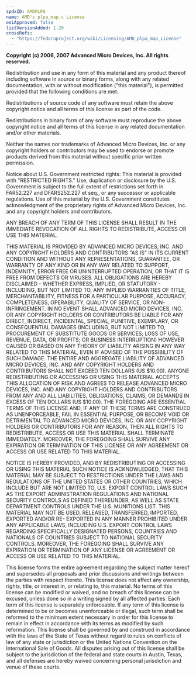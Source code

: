 ```yaml
---
spdxID: AMDPLPA
name: AMD's plpa_map.c License
osiApproved: false
listVersionAdded: 1.20
crossRefs: 
  - "https://fedoraproject.org/wiki/Licensing/AMD_plpa_map_License"
---
```


**Copyright (c) 2006, 2007 Advanced Micro Devices, Inc. All rights reserved.**

Redistribution and use in any form of this material and any product thereof including software in source or binary forms, along with any related documentation, with or without modification ("this material"), is permitted provided that the following conditions are met:

Redistributions of source code of any software must retain the above copyright notice and all terms of this license as part of the code.

Redistributions in binary form of any software must reproduce the above copyright notice and all terms of this license in any related documentation and/or other materials.

Neither the names nor trademarks of Advanced Micro Devices, Inc. or any copyright holders or contributors may be used to endorse or promote products derived from this material without specific prior written permission.

Notice about U.S. Government restricted rights: This material is provided with "RESTRICTED RIGHTS." Use, duplication or disclosure by the U.S. Government is subject to the full extent of restrictions set forth in FAR52.227 and DFARS252.227 et seq., or any successor or applicable regulations. Use of this material by the U.S. Government constitutes acknowledgment of the proprietary rights of Advanced Micro Devices, Inc. and any copyright holders and contributors.

ANY BREACH OF ANY TERM OF THIS LICENSE SHALL RESULT IN THE IMMEDIATE REVOCATION OF ALL RIGHTS TO REDISTRIBUTE, ACCESS OR USE THIS MATERIAL.

THIS MATERIAL IS PROVIDED BY ADVANCED MICRO DEVICES, INC. AND ANY COPYRIGHT HOLDERS AND CONTRIBUTORS "AS IS" IN ITS CURRENT CONDITION AND WITHOUT ANY REPRESENTATIONS, GUARANTEE, OR WARRANTY OF ANY KIND OR IN ANY WAY RELATED TO SUPPORT, INDEMNITY, ERROR FREE OR UNINTERRUPTED OPERATION, OR THAT IT IS FREE FROM DEFECTS OR VIRUSES. ALL OBLIGATIONS ARE HEREBY DISCLAIMED - WHETHER EXPRESS, IMPLIED, OR STATUTORY - INCLUDING, BUT NOT LIMITED TO, ANY IMPLIED WARRANTIES OF TITLE, MERCHANTABILITY, FITNESS FOR A PARTICULAR PURPOSE, ACCURACY, COMPLETENESS, OPERABILITY, QUALITY OF SERVICE, OR NON-INFRINGEMENT. IN NO EVENT SHALL ADVANCED MICRO DEVICES, INC. OR ANY COPYRIGHT HOLDERS OR CONTRIBUTORS BE LIABLE FOR ANY DIRECT, INDIRECT, INCIDENTAL, SPECIAL, PUNITIVE, EXEMPLARY, OR CONSEQUENTIAL DAMAGES (INCLUDING, BUT NOT LIMITED TO, PROCUREMENT OF SUBSTITUTE GOODS OR SERVICES; LOSS OF USE, REVENUE, DATA, OR PROFITS; OR BUSINESS INTERRUPTION) HOWEVER CAUSED OR BASED ON ANY THEORY OF LIABILITY ARISING IN ANY WAY RELATED TO THIS MATERIAL, EVEN IF ADVISED OF THE POSSIBILITY OF SUCH DAMAGE. THE ENTIRE AND AGGREGATE LIABILITY OF ADVANCED MICRO DEVICES, INC. AND ANY COPYRIGHT HOLDERS AND CONTRIBUTORS SHALL NOT EXCEED TEN DOLLARS (US $10.00). ANYONE REDISTRIBUTING OR ACCESSING OR USING THIS MATERIAL ACCEPTS THIS ALLOCATION OF RISK AND AGREES TO RELEASE ADVANCED MICRO DEVICES, INC. AND ANY COPYRIGHT HOLDERS AND CONTRIBUTORS FROM ANY AND ALL LIABILITIES, OBLIGATIONS, CLAIMS, OR DEMANDS IN EXCESS OF TEN DOLLARS (US $10.00). THE FOREGOING ARE ESSENTIAL TERMS OF THIS LICENSE AND, IF ANY OF THESE TERMS ARE CONSTRUED AS UNENFORCEABLE, FAIL IN ESSENTIAL PURPOSE, OR BECOME VOID OR DETRIMENTAL TO ADVANCED MICRO DEVICES, INC. OR ANY COPYRIGHT HOLDERS OR CONTRIBUTORS FOR ANY REASON, THEN ALL RIGHTS TO REDISTRIBUTE, ACCESS OR USE THIS MATERIAL SHALL TERMINATE IMMEDIATELY. MOREOVER, THE FOREGOING SHALL SURVIVE ANY EXPIRATION OR TERMINATION OF THIS LICENSE OR ANY AGREEMENT OR ACCESS OR USE RELATED TO THIS MATERIAL.

NOTICE IS HEREBY PROVIDED, AND BY REDISTRIBUTING OR ACCESSING OR USING THIS MATERIAL SUCH NOTICE IS ACKNOWLEDGED, THAT THIS MATERIAL MAY BE SUBJECT TO RESTRICTIONS UNDER THE LAWS AND REGULATIONS OF THE UNITED STATES OR OTHER COUNTRIES, WHICH INCLUDE BUT ARE NOT LIMITED TO, U.S. EXPORT CONTROL LAWS SUCH AS THE EXPORT ADMINISTRATION REGULATIONS AND NATIONAL SECURITY CONTROLS AS DEFINED THEREUNDER, AS WELL AS STATE DEPARTMENT CONTROLS UNDER THE U.S. MUNITIONS LIST. THIS MATERIAL MAY NOT BE USED, RELEASED, TRANSFERRED, IMPORTED, EXPORTED AND/OR RE- EXPORTED IN ANY MANNER PROHIBITED UNDER ANY APPLICABLE LAWS, INCLUDING U.S. EXPORT CONTROL LAWS REGARDING SPECIFICALLY DESIGNATED PERSONS, COUNTRIES AND NATIONALS OF COUNTRIES SUBJECT TO NATIONAL SECURITY CONTROLS. MOREOVER, THE FOREGOING SHALL SURVIVE ANY EXPIRATION OR TERMINATION OF ANY LICENSE OR AGREEMENT OR ACCESS OR USE RELATED TO THIS MATERIAL.

This license forms the entire agreement regarding the subject matter hereof and supersedes all proposals and prior discussions and writings between the parties with respect thereto. This license does not affect any ownership, rights, title, or interest in, or relating to, this material. No terms of this license can be modified or waived, and no breach of this license can be excused, unless done so in a writing signed by all affected parties. Each term of this license is separately enforceable. If any term of this license is determined to be or becomes unenforceable or illegal, such term shall be reformed to the minimum extent necessary in order for this license to remain in effect in accordance with its terms as modified by such reformation. This license shall be governed by and construed in accordance with the laws of the State of Texas without regard to rules on conflicts of law of any state or jurisdiction or the United Nations Convention on the International Sale of Goods. All disputes arising out of this license shall be subject to the jurisdiction of the federal and state courts in Austin, Texas, and all defenses are hereby waived concerning personal jurisdiction and venue of these courts.
